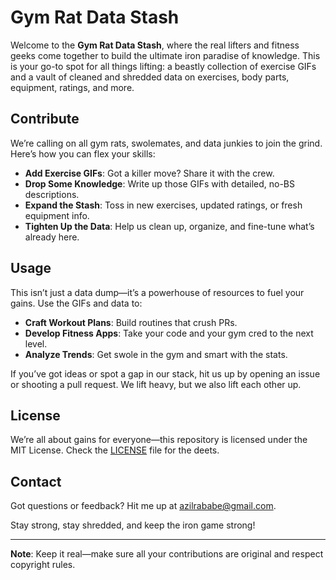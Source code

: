 # Gym Rat Data Stash

Welcome to the **Gym Rat Data Stash**, where the real lifters and fitness geeks come together to build the ultimate iron paradise of knowledge. This is your go-to spot for all things lifting: a beastly collection of exercise GIFs and a vault of cleaned and shredded data on exercises, body parts, equipment, ratings, and more.

## Contribute

We’re calling on all gym rats, swolemates, and data junkies to join the grind. Here’s how you can flex your skills:

- **Add Exercise GIFs**: Got a killer move? Share it with the crew.
- **Drop Some Knowledge**: Write up those GIFs with detailed, no-BS descriptions.
- **Expand the Stash**: Toss in new exercises, updated ratings, or fresh equipment info.
- **Tighten Up the Data**: Help us clean up, organize, and fine-tune what’s already here.

## Usage

This isn’t just a data dump—it’s a powerhouse of resources to fuel your gains. Use the GIFs and data to:

- **Craft Workout Plans**: Build routines that crush PRs.
- **Develop Fitness Apps**: Take your code and your gym cred to the next level.
- **Analyze Trends**: Get swole in the gym and smart with the stats.

If you’ve got ideas or spot a gap in our stack, hit us up by opening an issue or shooting a pull request. We lift heavy, but we also lift each other up.

## License

We’re all about gains for everyone—this repository is licensed under the MIT License. Check the [LICENSE](LICENSE) file for the deets.

## Contact

Got questions or feedback? Hit me up at [azilrababe@gmail.com](mailto:azilrababe@gmail.com).

Stay strong, stay shredded, and keep the iron game strong!

---

**Note**: Keep it real—make sure all your contributions are original and respect copyright rules.
